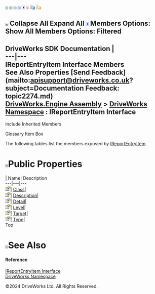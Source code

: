 ![](dotnetimages/collapse.gif) ![](dotnetimages/expand.gif) ![](dotnetimages/collapse.gif) ![](dotnetimages/expand.gif) ![](dotnetimages/drpdown.gif) ![](dotnetimages/drpdown_orange.gif) ![](dotnetimages/copycode.gif) ![](dotnetimages/copycodeHighlight.gif)

![](dotnetimages/collapse.gif) Collapse All Expand All ![](dotnetimages/drpdown.gif) Members Options: Show All  Members Options: Filtered   
---  
DriveWorks SDK Documentation  |   
---|---  
IReportEntryItem Interface Members   
See Also Properties [Send Feedback](mailto:apisupport@driveworks.co.uk?subject=Documentation Feedback: topic2274.md)  
[DriveWorks.Engine Assembly](topic2156.md) > [DriveWorks Namespace](topic2159.md) : IReportEntryItem Interface  
---  
  
Include Inherited Members    


Glossary Item Box

The following tables list the members exposed by [IReportEntryItem](topic2274.md).

# ![](dotnetimages/collapse.gif)Public Properties

| Name| Description  
---|---|---  
![ Property](dotnetimages/Property.gif)| [Class](topic2279.md)|   
![ Property](dotnetimages/Property.gif)| [Description](topic2280.md)|   
![ Property](dotnetimages/Property.gif)| [Detail](topic2281.md)|   
![ Property](dotnetimages/Property.gif)| [Level](topic2282.md)|   
![ Property](dotnetimages/Property.gif)| [Target](topic2283.md)|   
![ Property](dotnetimages/Property.gif)| [Type](topic2284.md)|   
Top

# ![](dotnetimages/collapse.gif)See Also

#### Reference

[IReportEntryItem Interface](topic2274.md)   
[DriveWorks Namespace](topic2159.md)

©2024 DriveWorks Ltd. All Rights Reserved.
